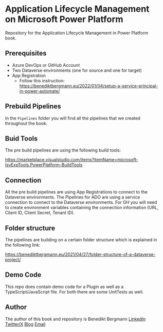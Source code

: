 # Application Lifecycle Management on Microsoft Power Platform
Repository for the Application Lifecycle Management in Power Platform book.

## Prerequisites
- Azure DevOps or GitHub Account
- Two Dataverse environments (one for source and one for target)
- App Registration
  - Follow this instruction: https://benediktbergmann.eu/2022/01/04/setup-a-service-principal-in-power-automate/


## Prebuild Pipelines
In the `Pipelines` folder you will find all the pipelines that we created throughout the book.

## Buid Tools
The pre build pipelines are using the following build tools:

https://marketplace.visualstudio.com/items?itemName=microsoft-IsvExpTools.PowerPlatform-BuildTools

## Connection
All the pre build pipelines are using App Registrations to connect to the Dataverse environments.
The Pipelines for ADO are using a service connection to connect to the Dataverse environments.
For GH you will need to create environment variables containing the connection information (URL, Client ID, Client Secret, Tenant ID).

## Folder structure
The pipelines are building on a certain folder structure which is explained in the following link:

https://benediktbergmann.eu/2021/04/27/folder-structure-of-a-dataverse-project/

## Demo Code
This repo does contain demo code for a Plugin as well as a TypeScript/JavaScript file. For both there are some UnitTests as well.

## Author
The author of this book and repository is Benedikt Bergmann
[LinkedIn](https://www.linkedin.com/in/benedikt-bergmann/)
[Twitter/X](https://x.com/BergmannBene)
[Blog](https://benediktbergmann.eu)
[Email](mailto:alm@benediktbergmann.eu)
